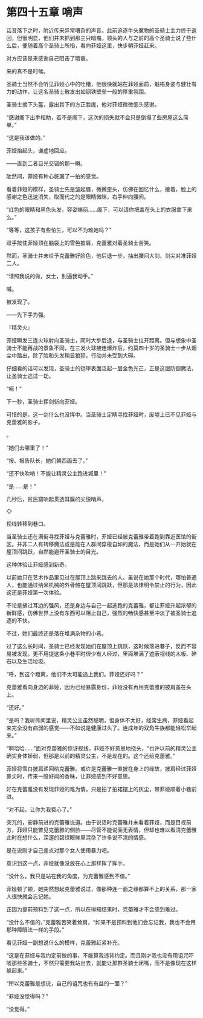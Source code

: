 # 第四十五章 哨声

话音落下之时，附近传来异常嘈杂的声音。此前追逐牛头魔物的圣骑士主力终于返回，但很明显，他们并未抓到那三只暗裔。领头的人与之前的高个圣骑士说了些什么后，便随着高个圣骑士所指，看向菲娅这里，快步朝菲娅赶来。

对方应该是来感谢自己阻击了暗裔。

来的真不是时候。

圣骑士当然不会听见菲娅心中的吐槽，他很快就站在菲娅面前，魁梧身姿与健壮有力的动作，让这名圣骑士散发出如钢铁壁垒一般的厚重氛围。

圣骑士摘下头盔，露出其下的方正脸庞，他对菲娅微微低头感谢。

“感谢阁下出手相助，若不是阁下，这次的损失就不会只是倒塌了些房屋这么简单。”

“这是我该做的。”

菲娅抬起头，谦虚地回应。

——直到二者目光交错的那一瞬。

陡然间，菲娅有种心脏漏了一拍的感觉。

看着菲娅的模样，圣骑士先是皱起眉，微微歪头，仿佛在回忆什么，接着，脸上的感谢之色迅速消失，取而代之的是眼睛微眯，右手伸向腰间。

“红色的眼睛和黑色头发，容姿端丽……阁下，可以请你把盖在头上的衣服拿下来么。”

“等等，这孩子有些怕生，可以不为难她吗？”

双手按住菲娅顶在脑袋上的雪色披肩，克蕾雅对着圣骑士苦笑。

然而，圣骑士并未给予克蕾雅好脸色，他后退一步，抽出腰间大剑，剑尖对准菲娅二人。

“请照我说的做，女士，别逼我动手。”

嘁。

被发现了。

——先下手为强。

『精灵火』

菲娅瞬发三连火球射向圣骑士，同时大步后退，与圣骑士拉开距离。但与想象中圣骑士不能再战的景象不同，在三发火球接连爆炸后，约莫四十岁的圣骑士一步从烟尘中踏出，除了脸和头发稍显狼狈，行动并未受到大碍。

仔细看的话可以发现，圣骑士的铠甲表面泛起一层金色光芒，正是这层防御魔法，让圣骑士逃过一劫。

“嗬！”

下一秒，圣骑士挥剑斩向菲娅。

可惜的是，这一剑什么也没挥中。当圣骑士定睛寻找菲娅时，废墟上已不见菲娅与克蕾雅的影子。

。

“她们去哪里了！”

“报、报告队长，她们朝西面去了。”

“还不快吹哨！不能让精灵公主跑进城里！”

“是……是！”

几秒后，贫民窟响起贯透耳膜的尖锐哨声。

◇

视线转移到巷口。

当圣骑士还在满街寻找菲娅与克蕾雅时，菲娅已经被克蕾雅带着跑到靠近医馆的街区。并非二人有转移魔法或是能在人群间穿梭自如的魔法，而是她们从一开始就在屋顶间跳跃，自然能避开圣骑士的目光。

这种体验让菲娅感到新奇。

以前她只在艺术作品里见过在屋顶上跳来跳去的人。虽说在她那个时代，哪怕普通人，也能通过纳米机械的外骨骼在屋顶间跳跃，但那是法律明令禁止的行为，因此这还是菲娅第一次体验。

不论是拂过耳边的强风，还是身边与自己一起逃跑的克蕾雅，都让菲娅升起浓郁的新鲜感，仿佛世界上没有东西可以阻止自己，强烈的畅快感甚至冲淡了被圣骑士追逐的不快。

不过，她们最终还是落在堆满杂物的小巷。

过了这么长时间，圣骑士已经发现她们在屋顶上跳跃，这时候落进巷子，反而不容易被发现。更不用提这条小巷平时很少有人经过，里面堆满了遮蔽视线的木板、碎石以及生活垃圾。

“呼，到这个距离，他们不太可能追上我们。菲娅还好吗？”

克蕾雅看向身边的菲娅，因为已经暴露身份，菲娅没有再用克蕾雅的披肩盖在头上。

“还好。”

“是吗？我听传闻里说，精灵公主虽然聪明，但身体不太好，经常生病，菲娅看起来完全没有病弱的感觉——不如说是健康过头了。连成年的双角牛族都能轻松举起来。”

“啊哈哈……”面对克蕾雅的惊讶视线，菲娅不好意思地挠头，“也许以前的精灵公主确实身体娇弱，但那是以前的精灵公主，不是现在的。这个还给克蕾雅。”

菲娅将雪白披肩递回给克蕾雅。或许是克蕾雅一直披在身上的缘故，披肩经过菲娅鼻尖时，传来一股好闻的香味，让菲娅感到不好意思。

好在克蕾雅没有发现菲娅的难为情，只是拍了拍裙摆上的灰尘，带菲娅顺着小巷前进。

“对不起，让你为我费心了。”

突兀的，安静前进的克蕾雅说道。由于说话时克蕾雅并未看着菲娅，而是目视前方，菲娅只能瞥见克蕾雅的侧脸——尽管不能说面无表情，但却也难以看清克蕾雅此时在想什么，深邃的碧绿眼眸里混杂了许多说不清的情感。

是在说刚才自己差点对那个女人使用暴力吧。

意识到这一点，菲娅就像没放在心上那样挥了挥手。

“没什么。我只是站在我的角度，为克蕾雅感到不值。”

菲娅顿了顿，她突然想起克蕾雅说过，像那种连一面之缘都算不上的关系，那一家人很快就会忘记她。

正因为提前预料到了这一点，所以在得知结果时，克蕾雅才不会感到难过。

“没什么不值的，”克蕾雅苦笑着耸肩，“如果不是预料到他们会忘记我，我也不会用那种障眼法一样的手段。”

看见菲娅一副想说什么的模样，克蕾雅赶紧补充。

“这是在菲娅与我约定前做的事，不能算我违背约定。而且刚才我也没有用诅咒吓唬那些圣骑士，不然只需要我站出去，就能让那群圣骑士闭嘴，而不是像现在这样躲起来。”

“所以克蕾雅是想说，自己的诅咒也有有益的一面？”

“菲娅没觉得吗？”

“没觉得。”
